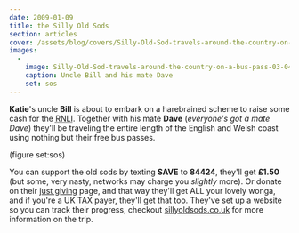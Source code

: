 ```yaml
---
date: 2009-01-09
title: the Silly Old Sods
section: articles
cover: /assets/blog/covers/Silly-Old-Sod-travels-around-the-country-on-a-bus-pass-03-04-13.jpg
images:
  - 
    image: Silly-Old-Sod-travels-around-the-country-on-a-bus-pass-03-04-13.jpg
    caption: Uncle Bill and his mate Dave
    set: sos
---
```

**Katie**'s uncle **Bill** is about to embark on a harebrained scheme to raise some cash for the <abbr title="Royal National Lifeboats Institution">RNLI</abbr>. Together with his mate **Dave** (*everyone's got a mate Dave*) they'll be traveling the entire length of the English and Welsh coast using nothing but their free bus passes. 

(figure set:sos)

You can support the old sods by texting **SAVE** to **84424**, they'll get **£1.50** (but some, very nasty, networks may charge you *slightly* more). Or donate on their [just giving](http://www.justgiving.com/sillyoldsods) page, and that way they'll get ALL your lovely wonga, and if you're a UK TAX payer, they'll get that too. They've set up a website so you can track their progress, checkout [sillyoldsods.co.uk](http://www.sillyoldsods.co.uk) for more information on the trip.